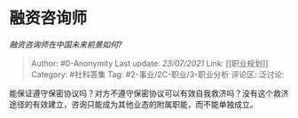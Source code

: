 # 融资咨询师
*融资咨询师在中国未来前景如何?*

> Author: #0-Anonymity
> Last update: *23/07/2021*
> Link: [[职业规划]]
> Category: #社科答集
> Tag: #2-事业/2C-职业/3-职业分析
> 评论区:
> 泛讨论:

能保证遵守保密协议吗？对方不遵守保密协议可以有效自我救济吗？没有这个救济途径的有效建立，咨询只能成为其他业态的附属职能，而不能单独成立。
